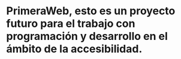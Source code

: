 # PrimeraWeb, esto es un proyecto futuro para el trabajo con programación y desarrollo en el ámbito de la accesibilidad.
